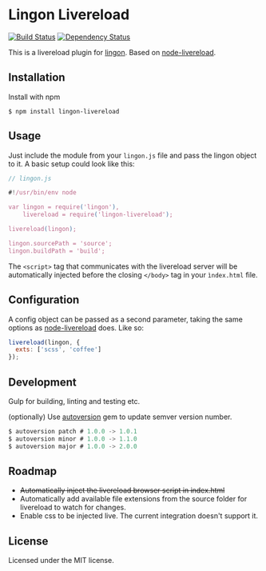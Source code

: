 # Lingon Livereload

[![Build Status](https://travis-ci.org/javoire/lingon-livereload.png?branch=tests)](https://travis-ci.org/javoire/lingon-livereload)
[![Dependency Status](https://david-dm.org/javoire/lingon-livereload.png)](https://david-dm.org/javoire/lingon-livereload)

This is a livereload plugin for [lingon](https://github.com/jpettersson/lingon). Based on [node-livereload](https://github.com/napcs/node-livereload).

## Installation

Install with npm

```
$ npm install lingon-livereload
```

## Usage

Just include the module from your ```lingon.js``` file and pass the lingon object to it. A basic setup could look like this:
```JavaScript
// lingon.js

#!/usr/bin/env node

var lingon = require('lingon'),
    livereload = require('lingon-livereload');

livereload(lingon);

lingon.sourcePath = 'source';
lingon.buildPath = 'build';
```
The ``<script>`` tag that communicates with the livereload server will be automatically injected before the closing ```</body>``` tag in your ``ìndex.html`` file.

## Configuration

A config object can be passed as a second parameter, taking the same options as [node-livereload](https://github.com/napcs/node-livereload#api-options) does. Like so:
```JavaScript
livereload(lingon, {
  exts: ['scss', 'coffee']
});
```

## Development

Gulp for building, linting and testing etc.

(optionally) Use [autoversion](https://github.com/jpettersson/autoversion) gem to update semver version number.

```JavaScript
$ autoversion patch # 1.0.0 -> 1.0.1
$ autoversion minor # 1.0.0 -> 1.1.0
$ autoversion major # 1.0.0 -> 2.0.0
```

## Roadmap

* ~~Automatically inject the livereload browser script in index.html~~
* Automatically add available file extensions from the source folder for livereload to watch for changes.
* Enable css to be injected live. The current integration doesn't support it.

## License

Licensed under the MIT license.

